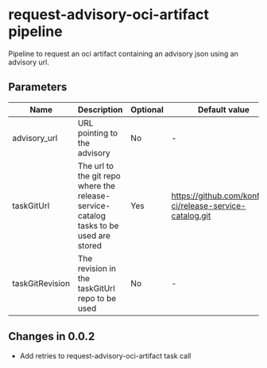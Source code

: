 # request-advisory-oci-artifact pipeline

Pipeline to request an oci artifact containing an advisory json using an advisory url.

## Parameters

| Name                | Description                                                                             | Optional | Default value                                               |
|---------------------|-----------------------------------------------------------------------------------------|----------|-------------------------------------------------------------|
| advisory_url        | URL pointing to the advisory                                                            | No       | -                                                           |
| taskGitUrl          | The url to the git repo where the release-service-catalog tasks to be used are stored   | Yes      | https://github.com/konflux-ci/release-service-catalog.git   |
| taskGitRevision     | The revision in the taskGitUrl repo to be used                                          | No       | -                                                           |

## Changes in 0.0.2
* Add retries to request-advisory-oci-artifact task call
